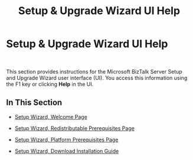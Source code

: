 ﻿---
title: Setup & Upgrade Wizard UI Help
TOCTitle: Setup & Upgrade Wizard UI Help
ms:assetid: 3624bf2d-ed9c-4a37-8837-03106073af77
ms:mtpsurl: https://msdn.microsoft.com/library/Aa559574(v=BTS.80)
ms:contentKeyID: 51527329
ms.date: 08/30/2017
mtps_version: v=BTS.80
---

# Setup & Upgrade Wizard UI Help

 

This section provides instructions for the Microsoft BizTalk Server Setup and Upgrade Wizard user interface (UI). You access this information using the F1 key or clicking **Help** in the UI.

## In This Section

  - [Setup Wizard, Welcome Page](setup-wizard-welcome-page.md)

  - [Setup Wizard, Redistributable Prerequisites Page](setup-wizard-redistributable-prerequisites-page.md)

  - [Setup Wizard, Platform Prerequisites Page](setup-wizard-platform-prerequisites-page.md)

  - [Setup Wizard, Download Installation Guide](setup-wizard-download-installation-guide.md)

